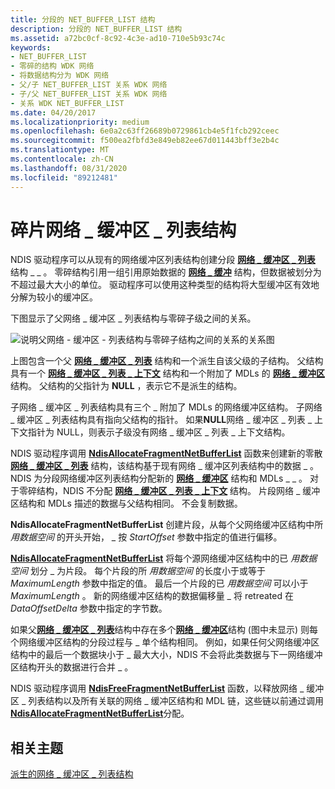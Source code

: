 ```yaml
---
title: 分段的 NET_BUFFER_LIST 结构
description: 分段的 NET_BUFFER_LIST 结构
ms.assetid: a72bc0cf-8c92-4c3e-ad10-710e5b93c74c
keywords:
- NET_BUFFER_LIST
- 零碎的结构 WDK 网络
- 将数据结构分为 WDK 网络
- 父/子 NET_BUFFER_LIST 关系 WDK 网络
- 子/父 NET_BUFFER_LIST 关系 WDK 网络
- 关系 WDK NET_BUFFER_LIST
ms.date: 04/20/2017
ms.localizationpriority: medium
ms.openlocfilehash: 6e0a2c63ff26689b0729861cb4e5f1fcb292ceec
ms.sourcegitcommit: f500ea2fbfd3e849eb82ee67d011443bff3e2b4c
ms.translationtype: MT
ms.contentlocale: zh-CN
ms.lasthandoff: 08/31/2020
ms.locfileid: "89212481"
---
```

# <a name="fragmented-net_buffer_list-structures"></a>碎片网络 \_ 缓冲区 \_ 列表结构





NDIS 驱动程序可以从现有的网络缓冲区列表结构创建分段 [**网络 \_ 缓冲区 \_ 列表**](/windows-hardware/drivers/ddi/ndis/ns-ndis-_net_buffer_list) 结构 \_ \_ 。 零碎结构引用一组引用原始数据的 [**网络 \_ 缓冲**](/windows-hardware/drivers/ddi/ndis/ns-ndis-_net_buffer) 结构，但数据被划分为不超过最大大小的单位。 驱动程序可以使用这种类型的结构将大型缓冲区有效地分解为较小的缓冲区。

下图显示了父网络 \_ 缓冲区 \_ 列表结构与零碎子级之间的关系。

![说明父网络 \- 缓冲区 \- 列表结构与零碎子结构之间的关系的关系图](images/netbufferlistfragment.png)

上图包含一个父 [**网络 \_ 缓冲区 \_ 列表**](/windows-hardware/drivers/ddi/ndis/ns-ndis-_net_buffer_list) 结构和一个派生自该父级的子结构。 父结构具有一个 [**网络 \_ 缓冲区 \_ 列表 \_ 上下文**](/windows-hardware/drivers/ddi/ndis/ns-ndis-_net_buffer_list_context) 结构和一个附加了 MDLs 的 [**网络 \_ 缓冲区**](/windows-hardware/drivers/ddi/ndis/ns-ndis-_net_buffer) 结构。 父结构的父指针为 **NULL** ，表示它不是派生的结构。

子网络 \_ 缓冲区 \_ 列表结构具有三个 \_ 附加了 MDLs 的网络缓冲区结构。 子网络 \_ 缓冲区 \_ 列表结构具有指向父结构的指针。 如果**NULL**网络 \_ 缓冲区 \_ 列表 \_ 上下文指针为 NULL，则表示子级没有网络 \_ 缓冲区 \_ 列表 \_ 上下文结构。

NDIS 驱动程序调用 [**NdisAllocateFragmentNetBufferList**](/windows-hardware/drivers/ddi/ndis/nf-ndis-ndisallocatefragmentnetbufferlist) 函数来创建新的零散 [**网络 \_ 缓冲区 \_ 列表**](/windows-hardware/drivers/ddi/ndis/ns-ndis-_net_buffer_list) 结构，该结构基于现有网络 \_ 缓冲区列表结构中的数据 \_ 。 NDIS 为分段网络缓冲区列表结构分配新的 [**网络 \_ 缓冲区**](/windows-hardware/drivers/ddi/ndis/ns-ndis-_net_buffer) 结构和 MDLs \_ \_ 。 对于零碎结构，NDIS 不分配 [**网络 \_ 缓冲区 \_ 列表 \_ 上下文**](/windows-hardware/drivers/ddi/ndis/ns-ndis-_net_buffer_list_context) 结构。 片段网络 \_ 缓冲区结构和 MDLs 描述的数据与父结构相同。 不会复制数据。

**NdisAllocateFragmentNetBufferList** 创建片段，从每个父网络缓冲区结构中所 *用数据空间* 的开头开始， \_ 按 *StartOffset* 参数中指定的值进行偏移。

[**NdisAllocateFragmentNetBufferList**](/windows-hardware/drivers/ddi/ndis/nf-ndis-ndisallocatefragmentnetbufferlist) 将每个源网络缓冲区结构中的已 *用数据空间* 划分 \_ 为片段。 每个片段的所 *用数据空间* 的长度小于或等于 *MaximumLength* 参数中指定的值。 最后一个片段的已 *用数据空间* 可以小于 *MaximumLength* 。 新的网络缓冲区结构的数据偏移量 \_ 将 retreated 在 *DataOffsetDelta* 参数中指定的字节数。

如果父[**网络 \_ 缓冲区 \_ 列表**](/windows-hardware/drivers/ddi/ndis/ns-ndis-_net_buffer_list)结构中存在多个[**网络 \_ 缓冲区**](/windows-hardware/drivers/ddi/ndis/ns-ndis-_net_buffer)结构 (图中未显示) 则每个网络缓冲区结构的分段过程与 \_ 单个结构相同。 例如，如果任何父网络缓冲区结构中的最后一个数据块小于 \_ 最大大小，NDIS 不会将此类数据与下一网络缓冲区结构开头的数据进行合并 \_ 。

NDIS 驱动程序调用 [**NdisFreeFragmentNetBufferList**](/windows-hardware/drivers/ddi/ndis/nf-ndis-ndisfreefragmentnetbufferlist) 函数，以释放网络 \_ 缓冲区 \_ 列表结构以及所有关联的网络 \_ 缓冲区结构和 MDL 链，这些链以前通过调用 [**NdisAllocateFragmentNetBufferList**](/windows-hardware/drivers/ddi/ndis/nf-ndis-ndisallocatefragmentnetbufferlist)分配。

## <a name="related-topics"></a>相关主题


[派生的网络 \_ 缓冲区 \_ 列表结构](derived-net-buffer-list-structures.md)

 

